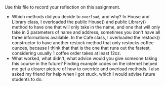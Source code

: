 Use this file to record your reflection on this assignment.

- Which methods did you decide to `overload`, and why?
    In House and Library class, I overloaded the public House() and public Library() method to have one that will only take in the name, and one that will only take in 2 parameters of name and address, sometimes you don't have all three informations available. In the Cafe class, I overloaded the restock() constructor to have another restock method that only restocks coffee ounces, because I think that that is the one that runs out the fastest, considering usually 1 coffee order takes at least 12oz.
- What worked, what didn't, what advice would you give someone taking this course in the future?
    Finding example codes on the internet helped me get a clearer picture of how to override and overload methods. I also asked my friend for help when I got stuck, which I would advise future students to do.

